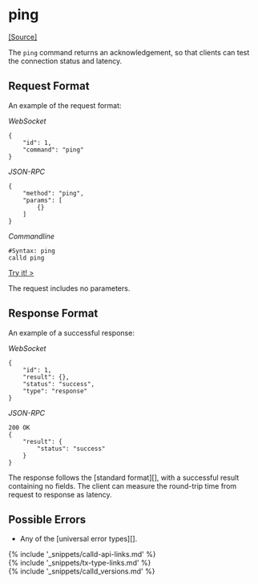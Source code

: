 # ping
[[Source]<br>](https://github.com/callchain/call-lib/blob/master/src/call/rpc/handlers/Ping.cpp "Source")

The `ping` command returns an acknowledgement, so that clients can test the connection status and latency.

## Request Format
An example of the request format:

<!-- MULTICODE_BLOCK_START -->

*WebSocket*

```
{
    "id": 1,
    "command": "ping"
}
```

*JSON-RPC*

```
{
    "method": "ping",
    "params": [
        {}
    ]
}
```

*Commandline*

```
#Syntax: ping
calld ping
```

<!-- MULTICODE_BLOCK_END -->

[Try it! >](websocket-api-tool.html#ping)

The request includes no parameters.

## Response Format

An example of a successful response:

<!-- MULTICODE_BLOCK_START -->

*WebSocket*

```
{
    "id": 1,
    "result": {},
    "status": "success",
    "type": "response"
}
```

*JSON-RPC*

```
200 OK
{
    "result": {
        "status": "success"
    }
}
```

<!-- MULTICODE_BLOCK_END -->

The response follows the [standard format][], with a successful result containing no fields. The client can measure the round-trip time from request to response as latency.

## Possible Errors

* Any of the [universal error types][].

<!--{# common link defs #}-->
{% include '_snippets/calld-api-links.md' %}			
{% include '_snippets/tx-type-links.md' %}			
{% include '_snippets/calld_versions.md' %}
